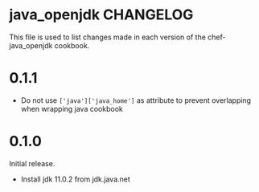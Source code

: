 # java_openjdk CHANGELOG

This file is used to list changes made in each version of the chef-java_openjdk cookbook.

# 0.1.1

- Do not use `['java']['java_home']` as attribute to prevent overlapping when wrapping java cookbook

# 0.1.0

Initial release.

- Install jdk 11.0.2 from jdk.java.net
